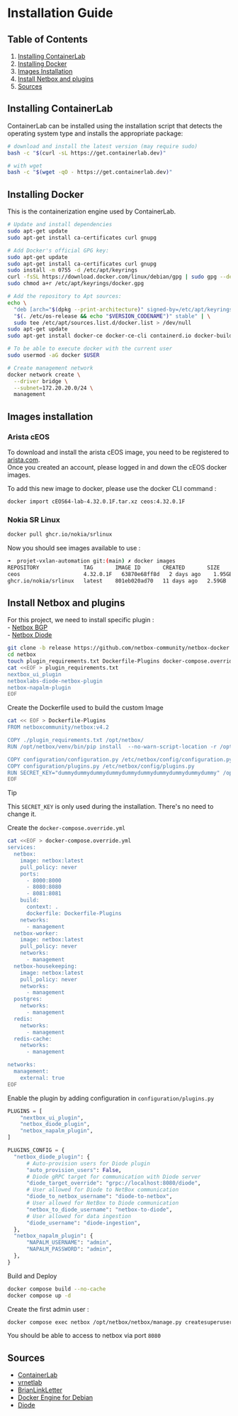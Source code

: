 # Installation Guide

## Table of Contents

1. [Installing ContainerLab](#installing-containerlab)
2. [Installing Docker](#installing-docker)
3. [Images Installation](#images-installation)
4. [Install Netbox and plugins](#install-netbox-and-plugins)
5. [Sources](#sources)

## Installing ContainerLab

ContainerLab can be installed using the installation script that detects the operating system type and installs the appropriate package:

```bash
# download and install the latest version (may require sudo)
bash -c "$(curl -sL https://get.containerlab.dev)"

# with wget
bash -c "$(wget -qO - https://get.containerlab.dev)"
```

## Installing Docker

This is the containerization engine used by ContainerLab.

```bash
# Update and install dependencies
sudo apt-get update
sudo apt-get install ca-certificates curl gnupg

# Add Docker's official GPG key:
sudo apt-get update
sudo apt-get install ca-certificates curl gnupg
sudo install -m 0755 -d /etc/apt/keyrings
curl -fsSL https://download.docker.com/linux/debian/gpg | sudo gpg --dearmor -o /etc/apt/keyrings/docker.gpg
sudo chmod a+r /etc/apt/keyrings/docker.gpg

# Add the repository to Apt sources:
echo \
  "deb [arch="$(dpkg --print-architecture)" signed-by=/etc/apt/keyrings/docker.gpg] https://download.docker.com/linux/debian \
  "$(. /etc/os-release && echo "$VERSION_CODENAME")" stable" | \
  sudo tee /etc/apt/sources.list.d/docker.list > /dev/null
sudo apt-get update
sudo apt-get install docker-ce docker-ce-cli containerd.io docker-buildx-plugin docker-compose-plugin

# To be able to execute docker with the current user
sudo usermod -aG docker $USER

# Create management network 
docker network create \
  --driver bridge \
  --subnet=172.20.20.0/24 \
  management
```

## Images installation

### Arista cEOS

To download and install the arista cEOS image, you need to be registered to [arista.com](https://www.arista.com/en/support/software-download).  
Once you created an account, please logged in and down the cEOS docker images.  

To add this new image to docker, please use the docker CLI command :

```bash
docker import cEOS64-lab-4.32.0.1F.tar.xz ceos:4.32.0.1F
```

### Nokia SR Linux

```bash
docker pull ghcr.io/nokia/srlinux
```

Now you should see images available to use :

```bash
➜  projet-vxlan-automation git:(main) ✗ docker images
REPOSITORY              TAG       IMAGE ID       CREATED       SIZE
ceos                    4.32.0.1F   63870e68ff8d   2 days ago    1.95GB
ghcr.io/nokia/srlinux   latest    801eb020ad70   11 days ago   2.59GB
```

## Install Netbox and plugins

  For this project, we need to install specific plugin :  
    - [Netbox BGP](https://github.com/netbox-community/netbox-bgp)  
    - [Netbox Diode](https://github.com/netboxlabs/diode)

  ```bash
  git clone -b release https://github.com/netbox-community/netbox-docker.git netbox
  cd netbox
  touch plugin_requirements.txt Dockerfile-Plugins docker-compose.override.yml
  cat <<EOF > plugin_requirements.txt
  nextbox_ui_plugin
  netboxlabs-diode-netbox-plugin
  netbox-napalm-plugin
  EOF
  ```

  Create the Dockerfile used to build the custom Image

  ```bash
  cat << EOF > Dockerfile-Plugins
  FROM netboxcommunity/netbox:v4.2

  COPY ./plugin_requirements.txt /opt/netbox/
  RUN /opt/netbox/venv/bin/pip install  --no-warn-script-location -r /opt/netbox/plugin_requirements.txt

  COPY configuration/configuration.py /etc/netbox/config/configuration.py
  COPY configuration/plugins.py /etc/netbox/config/plugins.py
  RUN SECRET_KEY="dummydummydummydummydummydummydummydummydummydummy" /opt/netbox/venv/bin/python /opt/netbox/netbox/manage.py collectstatic --no-input
  EOF
  ```

  > [!TIP]  
  > This `SECRET_KEY` is only used during the installation. There's no need to change it.

  Create the `docker-compose.override.yml`

  ```bash
  cat <<EOF > docker-compose.override.yml
  services:
    netbox:
      image: netbox:latest
      pull_policy: never
      ports:
        - 8000:8000
        - 8080:8080
        - 8081:8081
      build:
        context: .
        dockerfile: Dockerfile-Plugins
      networks:
        - management
    netbox-worker:
      image: netbox:latest
      pull_policy: never
      networks:
        - management
    netbox-housekeeping:
      image: netbox:latest
      pull_policy: never
      networks:
        - management
    postgres:
      networks:
        - management
    redis:
      networks:
        - management
    redis-cache:
      networks:
        - management

  networks:
    management:
      external: true
  EOF
  ```

  Enable the plugin by adding configuration in `configuration/plugins.py`

  ```python
  PLUGINS = [
      "nextbox_ui_plugin",
      "netbox_diode_plugin",
      "netbox_napalm_plugin",
  ]

PLUGINS_CONFIG = {
    "netbox_diode_plugin": {
        # Auto-provision users for Diode plugin
        "auto_provision_users": False,
        # Diode gRPC target for communication with Diode server
        "diode_target_override": "grpc://localhost:8080/diode",
        # User allowed for Diode to NetBox communication
        "diode_to_netbox_username": "diode-to-netbox",
        # User allowed for NetBox to Diode communication
        "netbox_to_diode_username": "netbox-to-diode",
        # User allowed for data ingestion
        "diode_username": "diode-ingestion",
    },
    "netbox_napalm_plugin": {
        "NAPALM_USERNAME": "admin",
        "NAPALM_PASSWORD": "admin",
    },
}
  ```

  Build and Deploy

  ```bash
  docker compose build --no-cache
  docker compose up -d
  ```

  Create the first admin user :

  ```bash
  docker compose exec netbox /opt/netbox/netbox/manage.py createsuperuser
  ```

  You should be able to access to netbox via port `8080`

## Sources

- [ContainerLab](https://containerlab.dev/install/)
- [vrnetlab](https://containerlab.dev/manual/vrnetlab/#vrnetlab)
- [BrianLinkLetter](https://www.brianlinkletter.com/2019/03/vrnetlab-emulate-networks-using-kvm-and-docker/)
- [Docker Engine for Debian](https://docs.docker.com/engine/install/debian/)
- [Diode](https://github.com/netboxlabs/diode?tab=readme-ov-file)
